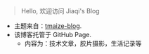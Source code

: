 
> Hello, 欢迎访问 Jiaqi's Blog

- 主题来自：[tmaize-blog](https://github.com/TMaize/tmaize-blog).
- 该博客托管于 GitHub Page.
  - 内容为：技术文章，胶片摄影，生活记录等